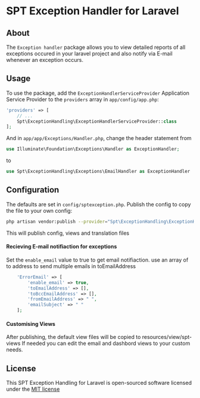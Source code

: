 # SPT Exception Handler for Laravel

## About

The `Exception handler` package allows you to view detailed reports of all exceptions occured in your laravel project and also notify via E-mail whenever an exception occurs.

## Usage

To use the package, add the `ExceptionHandlerServiceProvider` Application Service Provider to the `providers`  array in  `app/config/app.php`:

```php
'providers' => [
    // ...
    Spt\ExceptionHandling\ExceptionHandlerServiceProvider::class
];
```

And in `app/app/Exceptions/Handler.php`, change the header statement from

```php
use Illuminate\Foundation\Exceptions\Handler as ExceptionHandler;
```
to
```php
use Spt\ExceptionHandling\Exceptions\EmailHandler as ExceptionHandler
```

## Configuration

The defaults are set in `config/sptexception.php`. Publish the config to copy the file to your own config:
```sh
php artisan vendor:publish --provider="Spt\ExceptionHandling\ExceptionHandlerServiceProvider"
```

This will publish config, views and translation files 

#### Recieving E-mail notifiaction for exceptions

Set the `enable_email` value to true to get email notifiaction.
use an array of to address to send multiple emails in toEmailAddress

```php
    'ErrorEmail' => [
        'enable_email' => true,
        'toEmailAddress' => [],
        'toBccEmailAddress' => [],
        'fromEmailAddress' => " ",
        'emailSubject' => " "
    ];
```

#### Customising Views

After publishing, the default view files will be copied to resources/view/spt-views
If needed you can edit the email and dashbord views to your custom needs.

## License

This SPT Exception Handling for Laravel is open-sourced software licensed under the [MIT license](http://opensource.org/licenses/MIT)
